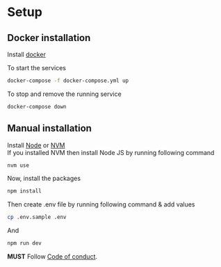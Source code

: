 # Setup

## Docker installation

Install [docker](https://docs.docker.com/engine/install/)

To start the services

```bash
docker-compose -f docker-compose.yml up
```

To stop and remove the running service

```bash
docker-compose down
```

## Manual installation

Install [Node](https://nodejs.org/en) or [NVM](https://github.com/nvm-sh/nvm?tab=readme-ov-file#installing-and-updating)  
If you installed NVM then install Node JS by running following command

```bash
nvm use
```

Now, install the packages

```bash
npm install
```

Then create .env file by running following command & add values

```bash
cp .env.sample .env
```

And

```bash
npm run dev
```

**MUST** Follow [Code of conduct](./docs/COC.md).
